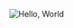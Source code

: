 ![Hello, World](https://user-images.githubusercontent.com/3926939/217637022-6f06d15f-466c-432d-a6a6-736353caa150.jpeg)

<!--
**HoracioChavez/HoracioChavez** is a ✨ _special_ ✨ repository because its `README.md` (this file) appears on your GitHub profile.

Here are some ideas to get you started:

- 🔭 I’m currently working on ...
- 🌱 I’m currently learning ...
- 👯 I’m looking to collaborate on ...
- 🤔 I’m looking for help with ...
- 💬 Ask me about ...
- 📫 How to reach me: ...
- 😄 Pronouns: ...
- ⚡ Fun fact: ...
-->
